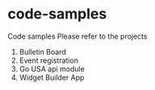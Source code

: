 # code-samples
Code samples
Please refer to the projects
1. Bulletin Board
2. Event registration 
3. Go USA api module
4. Widget Builder App
